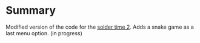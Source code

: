 # Summary

Modified version of the code for the [solder time 2](https://www.spikenzielabs.com/learn/soldertimeii.html).
Adds a snake game as a last menu option. (in progress)
